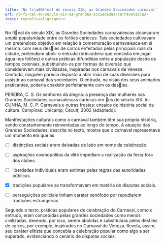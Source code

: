 ```yaml
---
title: 'No fi\u001fnal do século XIX, as Grandes Sociedades carnaval'
url: no-fi-nal-do-seculo-xix-as-grandes-sociedades-carnavalescas-
topic: republicaoligarquica
---
```



No final do século XIX, as Grandes Sociedades carnavalescas alcançaram ampla popularidade entre os foliões cariocas. Tais sociedades cultivavam um pretensioso objetivo em relação à comemoração carnavalesca em si mesma: com seus desles de carros enfeitados pelas principais ruas da cidade, pretendiam abolir o entrudo (brincadeira que consistia em jogar água nos foliões) e outras práticas difundidas entre a população desde os tempos coloniais, substituindo-os por formas de diversão que consideravam mais civilizadas, inspiradas nos carnavais de Veneza. Contudo, ninguém parecia disposto a abrir mão de suas diversões para assistir ao carnaval das sociedades. O entrudo, na visão dos seus animados praticantes, poderia coexistir perfeitamente com os desles.

PEREIRA, C. S. Os senhores da alegria: a presença das mulheres nas Grandes Sociedades carnavalescas cariocas em ns do século XIX. In: CUNHA, M. C. P. Carnavais e outras frestas: ensaios de história social da cultura. Campinas: Unicamp; Cecult, 2002 (adaptado).

Manifestações culturais como o carnaval também têm sua própria história, sendo constantemente reinventadas ao longo do tempo. A atuação das Grandes Sociedades, descrita no texto, mostra que o carnaval representava um momento em que as



- [ ] distinções sociais eram deixadas de lado em nome da celebração.
- [ ] aspirações cosmopolitas da elite impediam a realização da festa fora dos clubes.
- [ ] liberdades individuais eram extintas pelas regras das autoridades públicas.
- [x] tradições populares se transformavam em matéria de disputas sociais.
- [ ] perseguições policiais tinham caráter xenófobo por repudiarem tradições estrangeiras


Segundo o texto, práticas populares de celebração do Carnaval, como o entrudo, eram concebidas pelas grandes sociedades como menos civilizadas, devendo, por isso, serem abolidas e substituídas pelos desfiles de carros, por exemplo, inspirados no Carnaval de Veneza. Revela, assim, seu caráter elitista que concebia a celebração popular como algo a ser superado, evidenciando o cenário de disputas sociais.

